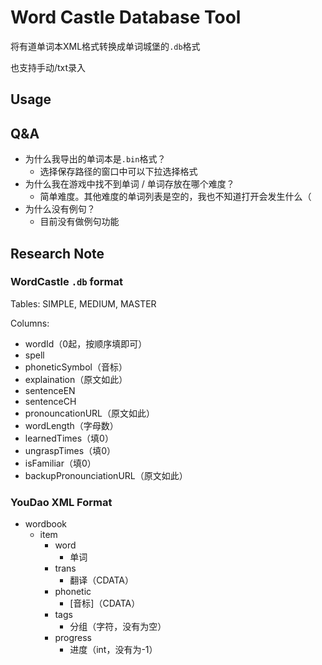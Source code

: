 # Word Castle Database Tool

将有道单词本XML格式转换成单词城堡的`.db`格式

也支持手动/txt录入

## Usage

## Q&A
* 为什么我导出的单词本是`.bin`格式？
    * 选择保存路径的窗口中可以下拉选择格式
* 为什么我在游戏中找不到单词 / 单词存放在哪个难度？
    * 简单难度。其他难度的单词列表是空的，我也不知道打开会发生什么（
* 为什么没有例句？
    * 目前没有做例句功能

## Research Note
### WordCastle `.db` format
Tables: SIMPLE, MEDIUM, MASTER

Columns:
* wordId（0起，按顺序填即可）
* spell
* phoneticSymbol（音标）
* explaination（原文如此）
* sentenceEN
* sentenceCH
* pronouncationURL（原文如此）
* wordLength（字母数）
* learnedTimes（填0）
* ungraspTimes（填0）
* isFamiliar（填0）
* backupPronounciationURL（原文如此）

### YouDao XML Format
* wordbook
    * item
        * word
            * 单词
        * trans
            * 翻译（CDATA）
        * phonetic
            * [音标]（CDATA）
        * tags
            * 分组（字符，没有为空）
        * progress
            * 进度（int，没有为-1）
